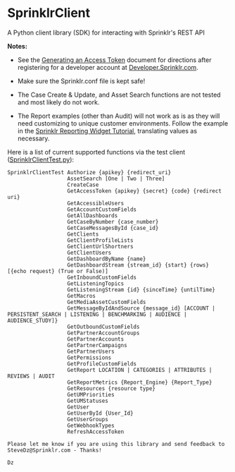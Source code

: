 # SprinklrClient
A Python client library (SDK) for interacting with Sprinklr's REST API

**Notes:**
- See the [Generating an Access Token](Sprinklr%20Client%20Library%20-%20Generating%20an%20Access%20Token.pdf) document for directions after registering for a developer account at [Developer.Sprinklr.com](https://developer.sprinklr.com).

- Make sure the Sprinklr.conf file is kept safe!

- The Case Create & Update, and Asset Search functions are not tested and most likely do not work.

- The Report examples  (other than Audit) will not work as is as they will need customizing to unique customer environments. Follow the example in the [Sprinklr Reporting Widget Tutorial](https://developer.sprinklr.com/docs/read/api_tutorials/Sprinklr_Reporting_Widget_Tutorial), translating values as necessary.

Here is a list of current supported functions via the test client ([SprinklrClientTest.py](SprinklrClientTest.py)):

```
SprinklrClientTest Authorize {apikey} {redirect_uri}
                   AssetSearch [One | Two | Three]
                   CreateCase
                   GetAccessToken {apikey} {secret} {code} {redirect uri}
                   GetAccessibleUsers
                   GetAccountCustomFields
                   GetAllDashboards
                   GetCaseByNumber {case_number}
                   GetCaseMessagesById {case_id}
                   GetClients
                   GetClientProfileLists
                   GetClientUrlShortners
                   GetClientUsers
                   GetDashboardByName {name}
                   GetDashboardStream {stream_id} {start} {rows} [{echo request} (True or False)]
                   GetInboundCustomFields
                   GetListeningTopics
                   GetListeningStream {id} {sinceTime} {untilTime}
                   GetMacros
                   GetMediaAssetCustomFields
                   GetMessageByIdAndSource {message_id} [ACCOUNT | PERSISTENT_SEARCH | LISTENING | BENCHMARKING | AUDIENCE | AUDIENCE_STUDY]}
                   GetOutboundCustomFields
                   GetPartnerAccountGroups
                   GetPartnerAccounts
                   GetPartnerCampaigns
                   GetPartnerUsers
                   GetPermissions
                   GetProfileCustomFields
                   GetReport LOCATION | CATEGORIES | ATTRIBUTES | REVIEWS | AUDIT
                   GetReportMetrics {Report_Engine} {Report_Type}
                   GetResources {resource type}
                   GetUMPriorities
                   GetUMStatuses
                   GetUser
                   GetUserById {User_Id}
                   GetUserGroups
                   GetWebhookTypes
                   RefreshAccessToken

Please let me know if you are using this library and send feedback to SteveDz@Sprinklr.com - Thanks!

Dz
